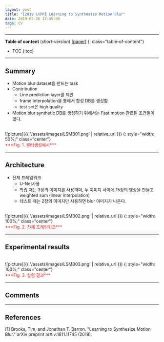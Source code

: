 ```yaml
---
layout: post
title: "[2019 CVPR] Learning to Synthesize Motion Blur"
date: 2019-05-26 17:45:00
tags: CV 
---
```


<!--more-->

---

**Table of content** (*short-version*)
[[paper]](https://arxiv.org/pdf/1811.11745.pdf)
{: class="table-of-content"}
* TOC
{:toc}

---

## Summary

- Motion blur dataset을 만드는 task
- Contribution
  - Line prediction layer를 제안
  - frame interpolation을 통해서 합성 DB를 생성함
  - test set은 high quality
- Motion blur synthetic DB를 생성하기 위해서는 Fast motion 관련된 조건들이 많다.

<br/>
![picture]({{ '/assets/images/LSMB01.png' | relative_url }})
{: style="width: 50%;" class="center"}
<span style="color: #e01f1f;">
<br/>
***Fig. 1. 블러생성예시***</span>

---

## Architecture

- 전체 프레임워크
  - U-Net사용
  - 학습 때는 3장의 이미지를 사용하며, 두 이미지 사이에 15장의 영상을 만들고 weighted sum (linear interpolation)
  - 테스트 때는 2장의 이미지만 사용하면 blur 이미지가 나온다.
  
<br/>
![picture]({{ '/assets/images/LSMB02.png' | relative_url }})
{: style="width: 100%;" class="center"}
<span style="color: #e01f1f;">
<br/>
***Fig. 2. 전체 프레임워크***</span>

---
  
## Experimental results

<br/>
![picture]({{ '/assets/images/LSMB03.png' | relative_url }})
{: style="width: 100%;" class="center"}
<span style="color: #e01f1f;">
<br/>
***Fig. 3. 실험 결과***</span>

---

## Comments



---

## References

[1] Brooks, Tim, and Jonathan T. Barron. "Learning to Synthesize Motion Blur." arXiv preprint arXiv:1811.11745 (2018).
